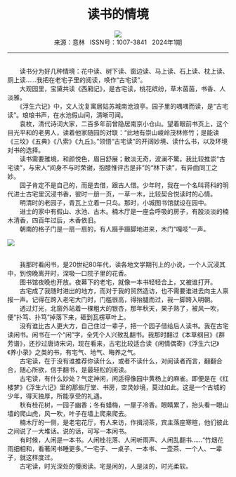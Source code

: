 # <center>读书的情境</center>

<div align=center><img src="http://fslib.vip.qikan.cn/img.ashx?key=%d7%f7%d5%df%a3%ba%cd%f5%cc%ab%c9%fa"></div>

<center>来源：意林   ISSN号：1007-3841   2024年1期</center>

* * *

<br>　　读书分为好几种情境：花中读、树下读、窗边读、马上读、石上读、枕上读、厕上读……我把在老宅子里的阅读，唤作“古宅读”。  
　　大观园里，宝黛共读《西厢记》，是古宅读，桃花缤纷，草木茵茵，书香、人淡雅。  
　　《浮生六记》中，文人沈复寓居姑苏城南沧浪亭。园子里的喁喁而读，是“古宅读”。琅琅书声，在水池假山间，清晰可闻。  
　　袁枚，清代诗词大家，二百多年前曾隐居南京小仓山。望着眼前书页上，这个目光平和的老男人，读着他家随园的对联：“此地有崇山峻岭茂林修竹；是能读《三坟》《五典》《八索》《九丘》。”领悟“古宅读”的开阔妙境、读什么书，以及环境对书的选择。  
　　读书需要雅境，和颜悦色，眉目舒展；散淡无奇，波澜不驚。我比较推崇“古宅读”，与宋人“间身不与时荣谢，抱膝惟评古是非”的“林下读”，有异曲同工之妙。  
　　园子肯定不是自己的，而是去借，跟古人借。少年时，我在一个名叫蒋科的明代进士古宅里沉浸书香，彼时一册一页，一草一木，比较契合悦读时的心情。  
　　明清时的老园子，青瓦上立着一只鸟。那时，小城图书馆就设在园中。  
　　进士的家中有假山、水池、古木。楠木厅是一座会呼吸的房子，有股淡淡的楠木清香，四百年过后，木香依旧。  
　　朝南的格子门是一扇一扇的，有人蹑手蹑脚地进来，木门“嘎吱”一声。

![](http://img.resource.qikan.cn/markvip/qkimages/yili/yili202401/yili20240157-1-l.jpg)

  
<br>　　我那时看闲书，是20世纪80年代，读各地文学期刊上的小说，一个人沉浸其中，到傍晚离开时，深吸一口院子里的花香。  
　　图书馆夜晚也开放。夜幕下的老宅，就像一本书轻轻合上，又被谁打开。  
　　古宅成了我随时进出的地方，而对于我的贸然造访，也不需要谁进去向主人禀报一声。记得在跨入老宅大门时，门槛很高，得抬腿而过，我一脚跨入明朝。  
　　透过灯光，北窗外站着一棵粗大的银杏，那年秋天，果子熟了，被风一吹，便“扑笃、扑笃”掉落下来，砸到瓦楞草叶上。  
　　没有谁比古人更大方，自己住过一辈子，把一个园子借给后人读书。我在古宅读闲书。闲书在一个“闲”字，全凭个人兴致乱翻书。我那时翻过《本草纲目》《群芳谱》，还抄过唐诗宋词，现在看来，古宅比较适合读《闲情偶寄》《浮生六记》《养小录》之类的书，有宅气、地气、晦养之气。  
　　古宅读，在于没有谁推荐你读什么，或者不读什么，对阅读者而言，翻翻合合，随心所欲，信手翻书，是最轻松的阅读。  
　　古宅读，有什么妙处？气定神闲，闲适得像园中黄杨上的麻雀。即便是在《红楼梦》《浮生六记》里的那些厅堂、书房，空灵妙境，莫过如此。这是一个古城的少年，得天独厚，所能享受的礼遇。  
　　秋有桂花树，一园子幽香；冬有蜡梅，一屋子冷香。眼睛累了，抬头看一眼山墙的爬山虎，风一吹，叶子在墙上爬来爬去。  
　　楠木厅的一侧，是老宅花厅，有人来访，作揖沏茶，宾主落座寒暄，他们彼此之间说了一大堆话。说的话，可写一本闲书。  
　　有时候，人闲是一本书。人闲桂花落、人闲听雨声、人闲乱翻书……“竹烟花雨细相和，看著闲书睡更多。”一宅子、一桌子、一本书、一壶茶、一个人、一辈子，就这样度过。  
　　古宅读，时光深处的慢阅读。宅是闲的，人是淡的，时光柔软。
